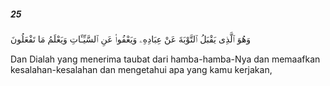##### 25

<span class="ayah">وَهُوَ ٱلَّذِى يَقْبَلُ ٱلتَّوْبَةَ عَنْ عِبَادِهِۦ وَيَعْفُوا۟ عَنِ ٱلسَّيِّـَٔاتِ وَيَعْلَمُ مَا تَفْعَلُونَ</span>

<span class="ayah_translation">Dan Dialah yang menerima taubat dari hamba-hamba-Nya dan memaafkan kesalahan-kesalahan dan mengetahui apa yang kamu kerjakan,</span>
